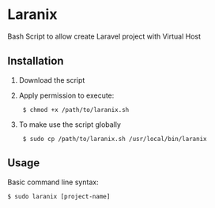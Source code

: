 Laranix
===========

Bash Script to allow create Laravel project with Virtual Host

## Installation ##

1. Download the script
2. Apply permission to execute:

        $ chmod +x /path/to/laranix.sh

3. To make use the script globally

        $ sudo cp /path/to/laranix.sh /usr/local/bin/laranix

## Usage ##

Basic command line syntax:

    $ sudo laranix [project-name]

